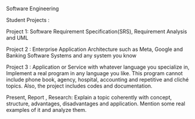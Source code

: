 Software Engineering

Student Projects : 

Project 1:
	Software Requirement Specification(SRS), Requirement Analysis  and UML

Project 2 : 
	Enterprise  Application Architecture such as Meta, Google and Banking 	Software Systems and any system you know

Project 3 : 
	Application or Service with whatever language you specialize in, 	Implement 	a real program in any language 		you like. This program 	cannot 	include 	phone book, agency, hospital, accounting and  repetitive and cliché 		topics. Also, the project includes codes and documentation.
 
Present,  Report , Research: 
Explain a topic coherently with concept, structure, advantages, disadvantages 	and  application. Mention some real examples of it and analyze them.
